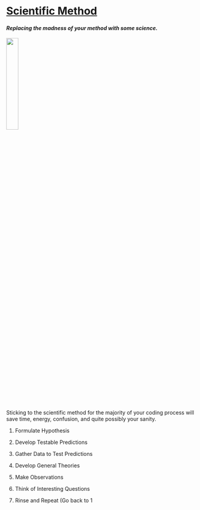 # [Scientific Method](https://en.wikipedia.org/wiki/Scientific_method)
#### _Replacing the madness of your method with some science._
<img src="https://upload.wikimedia.org/wikipedia/commons/thumb/d/d4/Johannes_Kepler_1610.jpg/800px-Johannes_Kepler_1610.jpg" width=25%>

Sticking to the scientific method for the majority of your coding process will save time, energy, confusion, and quite possibly your sanity.


1. Formulate Hypothesis

1. Develop Testable Predictions
1. Gather Data to Test Predictions

1. Develop General Theories

1. Make Observations

1. Think of Interesting Questions

1. Rinse and Repeat (Go back to 1
